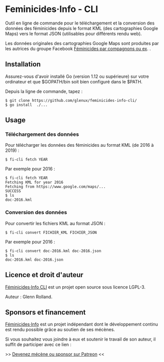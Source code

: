 # Feminicides·Info - CLI

Outil en ligne de commande pour le téléchargement et la conversion des données
des féminicides depuis le format KML (des cartographies Google Maps) vers le
format JSON (utilisables pour différents rendu web).

Les données originales des cartographies Google Maps sont produites par les
autrices du groupe Facebook [Féminicides par compagnons ou
ex](https://www.facebook.com/feminicide/). .


## Installation

Assurez-vous d'avoir installé Go (version 1.12 ou supérieure) sur votre
ordinateur et que $GOPATH/bin soit bien configuré dans le $PATH.

Depuis la ligne de commande, tapez :

    $ git clone https://github.com/glenux/feminicides-info-cli/
    $ go install  ./...


## Usage

### Téléchargement des données

Pour télécharger les données des féminicides au format KML (de 2016 à 2019) :

    $ fi-cli fetch YEAR
    
Par exemple pour 2016 :

    $ fi-cli fetch YEAR
    Fetching KML for year 2016
    Fetching from https://www.google.com/maps/...
    SUCCESS
    $ ls
    doc-2016.kml

### Conversion des données

Pour convertir les fichiers KML au format JSON :

    $ fi-cli convert FICHIER_KML FICHIER_JSON

Par exemple pour 2016 :

    $ fi-cli convert doc-2016.kml doc-2016.json
    $ ls
    doc-2016.kml doc-2016.json


## Licence et droit d'auteur

[Féminicides·Info CLI](https://github.com/glenux/feminicides-info-cli) est un projet open source sous licence LGPL-3.

Auteur : Glenn Rolland.

## Sponsors et financement

[Féminicides·Info](https://github.com/glenux/feminicides-info-cli) est un projet indépendant dont le développement continu est rendu possible grâce au soutien de ses mécènes.

Si vous souhaitez vous joindre à eux et soutenir le travail de son auteur, il suffit de participer avec ce lien :

&gt;&gt; [Devenez mécène ou sponsor sur Patreon](https://www.patreon.com/glenux) &lt;&lt;

